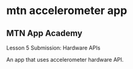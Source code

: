 # mtn accelerometer app

## MTN App Academy

Lesson 5 Submission: Hardware APIs

An app that uses accelerometer hardware API.
